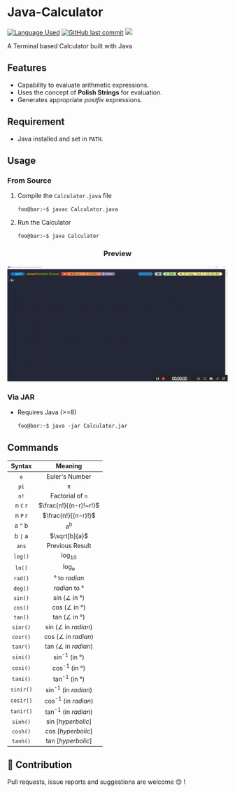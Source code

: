 # Java-Calculator

<p align =left>
  <a href="https://github.com/JustABeginning/Java-Calculator#JAB"><img src="https://img.shields.io/badge/language-Java-brightgreen" alt="Language Used"></a>
  <a href="https://github.com/JustABeginning/Java-Calculator#JAB"><img src="https://img.shields.io/github/last-commit/JustABeginning/Java-Calculator" alt="GitHub last commit"></a>
  <a href="https://twitter.com/UnusualCoderJAB/status/1563506476249133060"><img src="https://img.shields.io/twitter/url?style=social&url=https%3A%2F%2Ftwitter.com%2FUnusualCoderJAB"></a>
</p>

A Terminal based Calculator built with Java

## Features

+ Capability to evaluate arithmetic expressions.
+ Uses the concept of **Polish Strings** for evaluation.
+ Generates appropriate *postfix* expressions.

## Requirement

+ Java installed and set in `PATH`.

## Usage

### From Source

1. Compile the `Calculator.java` file

    ```console
    foo@bar:~$ javac Calculator.java
    ```

1. Run the Calculator

    ```console
    foo@bar:~$ java Calculator
    ```

<h3 align=center>Preview</h3>

[![Usage Preview](Images/Usage.gif)](https://github.com/JustABeginning/Java-Calculator#JAB)

### Via JAR

+ Requires Java (>=8)

    ```console
    foo@bar:~$ java -jar Calculator.jar
    ```

## Commands

|Syntax|Meaning|
|:---:|:---:|
|`e`|Euler's Number|
|`pi`|<code>&#960;</code>|
|`n!`|Factorial of `n`|
|n `C` r|$\frac{n!}{(n-r)!~r!}$|
|n `P` r|$\frac{n!}{(n-r)!}$|
|a `^` b|a<sup>b</sup>|
|b <code>&#124;</code> a|$\sqrt[b]{a}$|
|`ans`|Previous Result|
|`log()`|log<sub>10</sub>|
|`ln()`|log<sub>e</sub>|
|`rad()`|&deg; to *radian*|
|`deg()`|*radian* to &deg;|
|`sin()`|sin (&ang; in &deg;)|
|`cos()`|cos (&ang; in &deg;)|
|`tan()`|tan (&ang; in &deg;)|
|`sinr()`|sin (&ang; in *radian*)|
|`cosr()`|cos (&ang; in *radian*)|
|`tanr()`|tan (&ang; in *radian*)|
|`sini()`|sin<sup>-1</sup> (in &deg;)|
|`cosi()`|cos<sup>-1</sup> (in &deg;)|
|`tani()`|tan<sup>-1</sup> (in &deg;)|
|`sinir()`|sin<sup>-1</sup> (in *radian*)|
|`cosir()`|cos<sup>-1</sup> (in *radian*)|
|`tanir()`|tan<sup>-1</sup> (in *radian*)|
|`sinh()`|sin [*hyperbolic*]|
|`cosh()`|cos [*hyperbolic*]|
|`tanh()`|tan [*hyperbolic*]|

## 🧋 Contribution

Pull requests, issue reports and suggestions are welcome 😊 !
